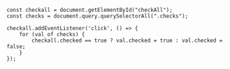 
    const checkall = document.getElementById("checkAll");
    const checks = document.query.querySelectorAll(".checks");

    checkall.addEventListener('click', () => {
        for (val of checks) {
            checkall.checked == true ? val.checked = true : val.checked = false;
        }
    });